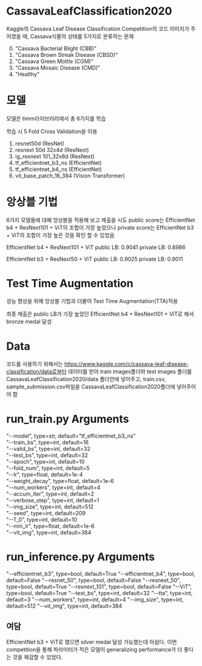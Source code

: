 # CassavaLeafClassification2020

Kaggle의 Cassava Leaf Disease Classification Competition의 코드
이미지가 주어졌을 때, Cassava식물의 상태를 5가지로 분류하는 문제

0. "Cassava Bacterial Blight (CBB)"
1. "Cassava Brown Streak Disease (CBSD)"
2. "Cassava Green Mottle (CGM)"
3. "Cassava Mosaic Disease (CMD)"
4. "Healthy"

# 모델
모델은 timm라이브러리에서 총 6가지를 학습

학습 시 5 Fold Cross Validation을 이용
1. resnet50d (ResNet)
2. resnext 50d 32x4d (ResNext)
3. ig_resnext 101_32x8d (ResNext)
4. tf_efficientnet_b3_ns (EfficientNet)
5. tf_efficientnet_b4_ns (EfficientNet)
6. vit_base_patch_16_384 (Vision Transformer)

# 앙상블 기법
6가지 모델들에 대해 앙상블을 적용해 보고 제출을 시도
public score는 EfficientNet b4 + ResNext101 + ViT의 조합이 가장 높았으나
private score는 EfficientNet b3 + ViT의 조합이 가장 높은 것을 확인 할 수 있었음

EfficientNet b4 + ResNext101 + ViT
public LB: 0.9041
private LB: 0.8986

EfficientNet b3 + ResNext50 + ViT
public LB: 0.9025
private LB: 0.9011

# Test Time Augmentation
성능 향상을 위해 앙상블 기법과 더불어 Test Time Augmentation(TTA)적용

최종 제출은 public LB가 가장 높았던 EfficientNet b4 + ResNext101 + ViT로 해서 bronze medal 달성

# Data
코드를 사용하기 위해서는 https://www.kaggle.com/c/cassava-leaf-disease-classification/data로부터 데이터를 받아 train images폴더와 test images 폴더를 CassavaLeafClassification2020/data 폴더안에 넣어주고, train.csv, sample_submission.csv파일을 CassavaLeafClassification2020폴더에 넣어주어야 함

# run_train.py Arguments
"--model", type=str, default="tf_efficientnet_b3_ns"  
"--train_bs", type=int, default=16  
"--valid_bs", type=int, default=32  
"--test_bs", type=int, default=32  
"--epoch", type=int, default=10  
"--fold_num", type=int, default=5  
"--lr", type=float, default=1e-4  
"--weight_decay", type=float, default=1e-6  
"--num_workers", type=int, default=4  
"--accum_iter", type=int, default=2  
"--verbose_step", type=int, default=1  
"--img_size", type=int, default=512  
"--seed", type=int, default=209  
"--T_0", type=int, default=10  
"--min_lr", type=float, default=1e-6  
"--vit_img", type=int, default=384  

# run_inference.py Arguments
"--efficientnet_b3", type=bool, default=True
"--efficientnet_b4", type=bool, default=False
"--resnet_50", type=bool, default=False
"--resnext_50", type=bool, default=True
"--resnext_101", type=bool, default=False
"--ViT", type=bool, default=True
"--test_bs", type=int, default=32
"--tta", type=int, default=3
"--num_workers", type=int, default=4
"--img_size", type=int, default=512
"--vit_img", type=int, default=384

## 여담
EfficientNet b3 + ViT로 했으면 silver medal 달성 가능했는데 아쉽다. 이번 competition을 통해 파라미터가 적은 모델이 generalizing performance가 더 좋다는 것을 체감할 수 있었다.
